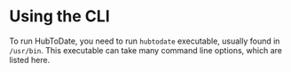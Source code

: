 Using the CLI
=============

To run HubToDate, you need to run `hubtodate` executable, usually found in `/usr/bin`. This executable can take many command line options, which are listed here.
